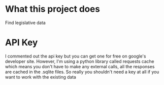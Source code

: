 # What this project does
Find legislative data

# API Key
I commented out the api key but you can get one for free on google's developer site. However, I'm using a python library called requests cache which means you don't have to make any external calls, all the responses are cached in the .sqlite files. So really you shouldn't need a key at all if you want to work with the existing data
